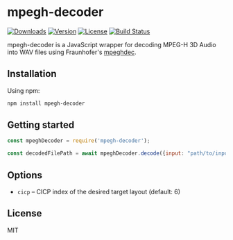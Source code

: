 # mpegh-decoder

[![Downloads](https://img.shields.io/npm/dt/mpegh-decoder.svg)](https://www.npmjs.com/package/mpegh-decoder)
[![Version](https://img.shields.io/npm/v/mpegh-decoder.svg)](https://www.npmjs.com/package/mpegh-decoder)
[![License](https://img.shields.io/npm/l/mpegh-decoder.svg)](https://www.npmjs.com/package/mpegh-decoder)
[![Build Status](https://img.shields.io/travis/com/username/mpegh-decoder.svg)](https://travis-ci.com/username/mpegh-decoder)

mpegh-decoder is a JavaScript wrapper for decoding MPEG-H 3D Audio into WAV files using Fraunhofer's [mpeghdec](https://github.com/Fraunhofer-IIS/mpeghdec).

## Installation

Using npm: 

```bash
npm install mpegh-decoder
```

## Getting started

```javascript
const mpeghDecoder = require('mpegh-decoder');

const decodedFilePath = await mpeghDecoder.decode({input: "path/to/input.m4a"}, {cicp: 6});
```

## Options

* `cicp` – CICP index of the desired target layout (default: 6)

## License

MIT